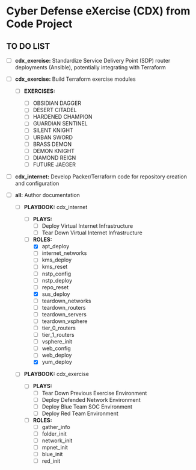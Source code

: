 # Cyber Defense eXercise (CDX) from Code Project
## TO DO LIST

- [ ] **cdx_exercise:** Standardize Service Delivery Point (SDP) router deployments (Ansible), potentially integrating with Terraform

- [ ] **cdx_exercise:** Build Terraform exercise modules

    - [ ] **EXERCISES:**

        - [ ] OBSIDIAN DAGGER
        - [ ] DESERT CITADEL
        - [ ] HARDENED CHAMPION
        - [ ] GUARDIAN SENTINEL
        - [ ] SILENT KNIGHT
        - [ ] URBAN SWORD
        - [ ] BRASS DEMON
        - [ ] DEMON KNIGHT
        - [ ] DIAMOND REIGN
        - [ ] FUTURE JAEGER

- [ ] **cdx_internet:** Develop Packer/Terraform code for repository creation and configuration

- [ ] **all:** Author documentation

  - [ ] **PLAYBOOK:** cdx_internet

    - [ ] **PLAYS:** 
        - [ ] Deploy Virtual Internet Infrastructure
        - [ ] Tear Down Virtual Internet Infrastructure

    - [ ] **ROLES:**
        - [x] apt_deploy
        - [ ] internet_networks
        - [ ] kms_deploy
        - [ ] kms_reset
        - [ ] nstp_config
        - [ ] nstp_deploy
        - [ ] repo_reset
        - [x] sus_deploy
        - [ ] teardown_networks
        - [ ] teardown_routers
        - [ ] teardown_servers
        - [ ] teardown_vsphere
        - [ ] tier_0_routers
        - [ ] tier_1_routers
        - [ ] vsphere_init
        - [ ] web_config
        - [ ] web_deploy
        - [x] yum_deploy

  - [ ] **PLAYBOOK:** cdx_exercise

    - [ ] **PLAYS:**
        - [ ] Tear Down Previous Exercise Environment
        - [ ] Deploy Defended Network Environment
        - [ ] Deploy Blue Team SOC Environment
        - [ ] Deploy Red Team Environment

    - [ ] **ROLES:**
        - [ ] gather_info
        - [ ] folder_init
        - [ ] network_init
        - [ ] mpnet_init
        - [ ] blue_init
        - [ ] red_init
